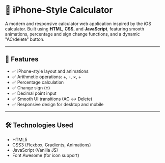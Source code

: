 # 📱 iPhone-Style Calculator

A modern and responsive calculator web application inspired by the iOS calculator. Built using **HTML**, **CSS**, and **JavaScript**, featuring smooth animations, percentage and sign change functions, and a dynamic "AC/delete" button.


---

## 🔧 Features

- ✅ iPhone-style layout and animations  
- ✅ Arithmetic operations: +, -, ×, ÷  
- ✅ Percentage calculation  
- ✅ Change sign (±)  
- ✅ Decimal point input  
- ✅ Smooth UI transitions (AC ↔ Delete)  
- ✅ Responsive design for desktop and mobile

---

## 🛠 Technologies Used

- HTML5  
- CSS3 (Flexbox, Gradients, Animations)  
- JavaScript (Vanilla JS)  
- Font Awesome (for icon support)

